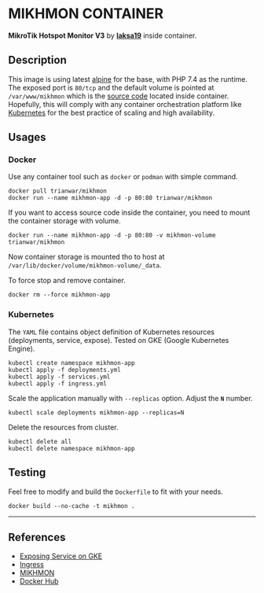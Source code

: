 # MIKHMON CONTAINER
**MikroTik Hotspot Monitor V3** by [**laksa19**](https://github.com/laksa19) inside container.

## Description
This image is using latest [alpine](https://hub.docker.com/_/alpine) for the base, with PHP 7.4 as the runtime. The exposed port is `80/tcp` and the default volume is pointed at `/var/www/mikhmon` which is the [source code](https://github.com/laksa19/mikhmonv3) located inside container. Hopefully, this will comply with any container orchestration platform like [Kubernetes](https://kubernetes.io) for the best practice of scaling and high availability.

## Usages
### Docker
Use any container tool such as `docker` or `podman` with simple command.
```shell
docker pull trianwar/mikhmon
docker run --name mikhmon-app -d -p 80:80 trianwar/mikhmon
```

If you want to access source code inside the container, you need to mount the container storage with volume.
```shell
docker run --name mikhmon-app -d -p 80:80 -v mikhmon-volume trianwar/mikhmon
```

Now container storage is mounted tho to host at `/var/lib/docker/volume/mikhmon-volume/_data`.

To force stop and remove container.
```shell
docker rm --force mikhmon-app
```

### Kubernetes
The `YAML` file contains object definition of Kubernetes resources (deployments, service, expose). Tested on GKE (Google Kubernetes Engine).
```shell
kubectl create namespace mikhmon-app
kubectl apply -f deployments.yml
kubectl apply -f services.yml
kubectl apply -f ingress.yml
```

Scale the application manually with `--replicas` option. Adjust the **`N`** number.
```shell
kubectl scale deployments mikhmon-app --replicas=N
```

Delete the resources from cluster.
```shell
kubectl delete all
kubectl delete namespace mikhmon-app
```

## Testing
Feel free to modify and build the `Dockerfile` to fit with your needs.
```shell
docker build --no-cache -t mikhmon .
```

---

## References
- [Exposing Service on GKE](https://cloud.google.com/blog/products/containers-kubernetes/exposing-services-on-gke)
- [Ingress](https://kubernetes.io/docs/concepts/services-networking/ingress)
- [MIKHMON](https://laksa19.github.io/?mikhmon/v3)
- [Docker Hub](https://hub.docker.com/r/trianwar/mikhmon)
